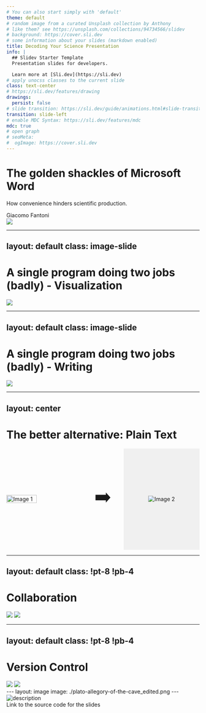 ```yaml
---
# You can also start simply with 'default'
theme: default
# random image from a curated Unsplash collection by Anthony
# like them? see https://unsplash.com/collections/94734566/slidev
# background: https://cover.sli.dev
# some information about your slides (markdown enabled)
title: Decoding Your Science Presentation
info: |
  ## Slidev Starter Template
  Presentation slides for developers.

  Learn more at [Sli.dev](https://sli.dev)
# apply unocss classes to the current slide
class: text-center
# https://sli.dev/features/drawing
drawings:
  persist: false
# slide transition: https://sli.dev/guide/animations.html#slide-transitions
transition: slide-left
# enable MDC Syntax: https://sli.dev/features/mdc
mdc: true
# open graph
# seoMeta:
#  ogImage: https://cover.sli.dev
---
```

<div class="grid grid-cols-2 h-full">
  <!-- Left column -->
  <div class="flex flex-col justify-center items-start text-left px-8">
    <h1 class="text-3xl font-bold mb-2">The golden shackles of Microsoft Word</h1>
    <p class="text-lg mb-4">How convenience hinders scientific production.</p>
    <div class="mt-auto text-sm">
      Giacomo Fantoni
    </div>
  </div>

  <div class="flex justify-center items-center">
    <img src="./ball_and_chain_edited.png" class="h-full w-full object-cover object-center" />
  </div>
</div>

<!--
The crowining achievement of every scientific project is the publication in a scientific journal, but we as scientists seldom pay attention to the tools we use to write those papers.
Because of this we make the most convenient choise and write it using microsoft Word, which is one of the most mediocre pieces of software to do so.
The problem of Words, beside cost and the fact that is developed by an evil corporation is that it tries to do everything and in doing so, does everything badly.
Today I want to discuss with you the tree major Word use cases, why it sucks at doing it and what can we use it instead.
-->
---
layout: default
class: image-slide
---
# A single program doing two jobs (badly) - Visualization
<img src="./word.png" class="w-full max-h-[80vh] object-contain mx-auto"/>
<!--This is a pretty simple word document. It looks pretty right? That's because Word is, as you are writing a document showing you how it should look. But: it often breaks the visualization between different version, it becomes laggy on large document and while scrolling you are always at risk of touching one of those pretty buttons and make changes to a document your are currently only reading.-->


---
layout: default
class: image-slide
---
# A single program doing two jobs (badly) - Writing
<img src="./notepad.png" class="w-full max-h-[80vh] object-contain mx-auto"/>
<!--Remember the document I showed you earlier? This is how it is saved on your computer. Because word is not only a writing software but also a visualization software it needs to store a lot of information in its files, which then needs to translate it to make it readable to you.
This typesetting information is just a distraction: you are writing the paper, not publishing it, you should not need to be worried on how things are visualized on a page, that's the job of the publisher, buy just on the content.
-->


---
layout: center
---
# The better alternative: Plain Text
<div style="display: flex; align-items: center; justify-content: center; gap: 2rem;">
  <img src="./writing_example.jpg" alt="Image 1" style="width: 40%;">
  <div style="font-size: 3rem;">➡️</div>

<div style="width: 40%; aspect-ratio: 3 / 4; display: flex; align-items: center; justify-content: center; background: #f0f0f0;">
  <img src="./visualization_logos.jpg" alt="Image 2" style="max-width: 100%; max-height: 100%; object-fit: contain;">
</div>
</div>

<!-- To solve these problem we should decouple visualization from editing and use, when reading open standard that are used just for visualization and nothing else, like pdfs (portable document format) or web interfaces.
These are open format that are only use for visualization, so there is no risk for modification and the content is guaranteed to stay the same across devices, or even to be adaptive to the form factor of the device you are visualizing the document in.
To solve this problem we should switch to a plain text format like Markdown, where you don't pick a specific font or need to specify the exact position of an element in a page.
You just use special character to identify elements like headers, lists or bold text and let the typesetting be handled by an automatic software.
All the journal support this paradigm and provide you with all the typesetting specification, so if you decide to change journal midway your writing you don't need to change anything in your document, just the typesetting rules of the compiler you are using. -->


---
layout: default
class: !pt-8 !pb-4
---
# Collaboration
<div class="flex justify-center items-start gap-4 mt-6">
  <img src="./version_control.png" class="w-1/3 h-auto object-contain" />
  <img src="./track_changes.png" class="w-2/3 h-auto object-contain" />
</div>
<!-- The last thing I want to talk about is collaboration.
Everyone in this room has been in this position, when you start piling up different versions of the same document as separate files, usually by naming it with the date of the last modification.
This is a nightmare to do, and I often found myself loosing content and having to go through every file to find it again.
This gets amplified with multiple people are working on the document and different versions get scattered in multiple mail threads which then you need to start looking at.
Also track changes are a nightmare and make it very difficult to visualize how the document should look like and what are the changes done to it.-->

---
layout: default
class: !pt-8 !pb-4
---
# Version Control
<div class="flex justify-center items-center gap-4 mt-6">
  <img src="./git_tree.png" class="w-1/3 h-auto object-contain" />
  <img src="./github-diff.png" class="w-2/3 h-auto object-contain" />
</div>
<!--This problem does not exist in plain text land as one can easily use version control software like git.
The versions stop beeing a bunch of scattered files but become these nodes in a single place, with well documented and easy methods to navigate between them.
Every change is added as a node in the tree and comparison between versions can be visualized in such a nicer way with this type of view, which to me is much clearer than track changes.-->
---
layout: image
image: ./plato-allegory-of-the-cave_edited.png
---
  <div class="absolute bottom-4 right-4 w-40 text-center">
    <img src="./qr_code.png" alt="description" class="w-full h-auto" />
    <div class="text-black font-bold text-sm mt-2">Link to the source code for the slides</div>
  </div>
<!--So please leave the cave of Microsoft and join us in the light of plain text. -->

